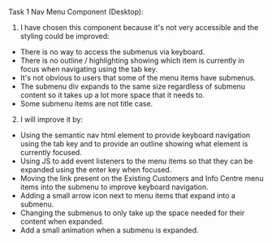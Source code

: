 Task 1 Nav Menu Component (Desktop):

1) I have chosen this component because it's not very accessible and the styling could be improved:
 - There is no way to access the submenus via keyboard.
 - There is no outline / highlighting showing which item is currently in focus when navigating using the tab key.
 - It's not obvious to users that some of the menu items have submenus.
 - The submenu div expands to the same size regardless of submenu content so it takes up a lot more space that it needs to.
 - Some submenu items are not title case.

 2) I will improve it by:
  - Using the semantic nav html element to provide keyboard navigation using the tab key and to provide an outline showing what element is currently focused.
  - Using JS to add event listeners to the menu items so that they can be expanded using the enter key when focused.
  - Moving the link present on the Existing Customers and Info Centre menu items into the submenu to improve keyboard navigation.
  - Adding a small arrow icon next to menu items that expand into a submenu.
  - Changing the submenus to only take up the space needed for their content when expanded.
  - Add a small animation when a submenu is expanded.
